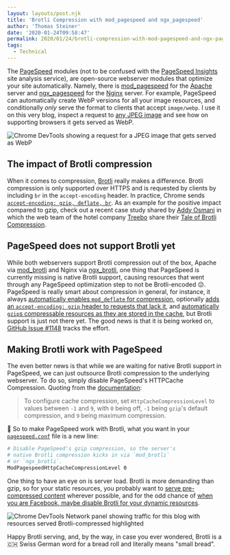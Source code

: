 ```yaml
---
layout: layouts/post.njk
title: 'Brotli Compression with mod_pagespeed and ngx_pagespeed'
author: 'Thomas Steiner'
date: '2020-01-24T09:58:47'
permalink: 2020/01/24/brotli-compression-with-mod-pagespeed-and-ngx-pagespeed/index.html
tags:
  - Technical
---
```


The [PageSpeed](https://www.modpagespeed.com/) modules (not to be confused with
the
[PageSpeed Insights](https://developers.google.com/speed/pagespeed/insights/)
site analysis service), are open-source webserver modules that optimize your
site automatically. Namely, there is
[mod_pagespeed](https://github.com/apache/incubator-pagespeed-mod) for the
[Apache](https://httpd.apache.org/) server and
[ngx_pagespeed](https://github.com/apache/incubator-pagespeed-ngx) for the
[Nginx](https://www.nginx.com/) server. For example, PageSpeed can automatically
create WebP versions for all your image resources, and conditionally _only_
serve the format to clients that accept `image/webp`. I use it on this very
blog, inspect a request to [any JPEG image](/images/thomas_steiner_small.jpg)
and see how on supporting browsers it gets served as WebP.

![Chrome DevTools showing a request for a JPEG image that gets served as WebP](/images/jpg-to-webp.png)

## The impact of Brotli compression

When it comes to compression, [Brotli](https://github.com/google/brotli) really
makes a difference. Brotli compression is only supported over HTTPS and is
requested by clients by including `br` in the `accept-encoding` header. In
practice, Chrome sends
[`accept-encoding: gzip, deflate, br`](https://source.chromium.org/chromium/chromium/src/+/master:net/url_request/url_request_http_job.cc;l=525-527).
As an example for the positive impact compared to gzip, check out a recent case
study shared by
[Addy Osmani](https://twitter.com/addyosmani/status/1220085588948185088) in
which the web team of the hotel company [Treebo](https://www.treebo.com/) share
their
[Tale of Brotli Compression](https://tech.treebo.com/a-tale-of-brotli-compression-bcb071d9780a).

## PageSpeed does not support Brotli yet

While both webservers support Brotli compression out of the box, Apache via
[mod_brotli](https://httpd.apache.org/docs/trunk/mod/mod_brotli.html) and Nginx
via [ngx_brotli](https://github.com/google/ngx_brotli), one thing that PageSpeed
is currently missing is native Brotli support, causing resources that went
through any PageSpeed optimization step to not be Brotli-encoded 😔. PageSpeed
is really smart about compression in general, for instance, it always
[automatically enables `mod_deflate` for compression](https://www.modpagespeed.com/doc/configuration#output_filter),
optionally
[adds an `accept-encoding: gzip` header to requests that lack it](https://www.modpagespeed.com/doc/system#fetch_with_gzip),
and
[automatically `gzip`s compressable resources as they are stored in the cache](https://www.modpagespeed.com/doc/system#gzip_cache),
but Brotli support is just not there yet. The good news is that it is being
worked on,
[GitHub Issue #1148](https://github.com/apache/incubator-pagespeed-mod/issues/1148)
tracks the effort.

## Making Brotli work with PageSpeed

The even better news is that while we are waiting for native Brotli support in
PageSpeed, we can just outsource Brotli compression to the underlying webserver.
To do so, simply disable PageSpeed's HTTPCache Compression. Quoting from the
[documentation](https://www.modpagespeed.com/doc/system#gzip_cache):

> To configure cache compression, set `HttpCacheCompressionLevel` to values
> between `-1` and `9`, with `0` being off, `-1` being `gzip`'s default
> compression, and `9` being maximum compression.

📢 So to make PageSpeed work with Brotli, what you want in your
[`pagespeed.conf`](https://github.com/apache/incubator-pagespeed-mod/blob/master/install/common/pagespeed.conf.template)
file is a new line:

```bash
# Disable PageSpeed's gzip compression, so the server's
# native Brotli compression kicks in via `mod_brotli`
# or `ngx_brotli`.
ModPagespeedHttpCacheCompressionLevel 0
```

One thing to have an eye on is server load. Brotli is more demanding than gzip,
so for your static resources, you probably want to
[serve pre-compressed content](https://httpd.apache.org/docs/trunk/mod/mod_brotli.html#precompressed)
wherever possible, and for the odd chance of
[when you are Facebook, maybe disable Brotli for your dynamic resources](https://github.com/mozilla/standards-positions/issues/105#issuecomment-559315997).

![Chrome DevTools Network panel showing traffic for this blog with resources served Brotli-compressed highlighted](/images/pagespeed.png)

Happy Brotli serving, and, by the way, in case you ever wondered, Brotli is a 🇨🇭
Swiss German word for a bread roll and literally means "small bread".
